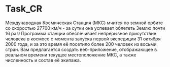 # Task_CR
Международная Космическая Станция (МКС) мчится по земной орбите со скоростью 27700 км/ч - за сутки она успевает облететь Землю почти 16 раз! Программа станции обеспечивает непрерывное присутствие человека в космосе с момента запуска первой экспедиции 31 октября 2000 года, и за это время её посетило более 200 человек из восьми стран. 
Вам предлагается создать веб-приложение, отображающее в реальном времени текущее местоположение МКС, а также численность и состав её экипажа.
